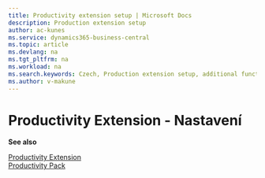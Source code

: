 ```yaml
---
title: Productivity extension setup | Microsoft Docs
description: Production extension setup
author: ac-kunes
ms.service: dynamics365-business-central
ms.topic: article
ms.devlang: na
ms.tgt_pltfrm: na
ms.workload: na
ms.search.keywords: Czech, Production extension setup, additional functions
ms.author: v-makune
---
```

# Productivity Extension - Nastavení

**See also**

[Productivity Extension](ac-productivity-extension.md)  
[Productivity Pack](ac-productivity-pack.md)
